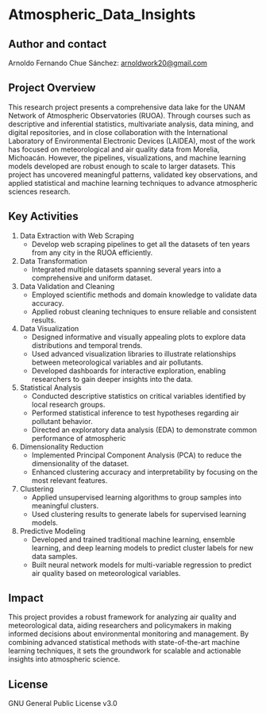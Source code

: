 # Atmospheric_Data_Insights

## Author and contact
Arnoldo Fernando Chue Sánchez: arnoldwork20@gmail.com

## Project Overview
This research project presents a comprehensive data lake for the UNAM Network of Atmospheric Observatories (RUOA). Through courses such as descriptive and inferential statistics, multivariate analysis, data mining, and digital repositories, and in close collaboration with the International Laboratory of Environmental Electronic Devices (LAIDEA), most of the work has focused on meteorological and air quality data from Morelia, Michoacán. However, the pipelines, visualizations, and machine learning models developed are robust enough to scale to larger datasets. This project has uncovered meaningful patterns, validated key observations, and applied statistical and machine learning techniques to advance atmospheric sciences research.

## Key Activities
1. Data Extraction with Web Scraping
    - Develop web scraping pipelines to get all the datasets of ten years from any city in the RUOA efficiently.
2. Data Transformation
    - Integrated multiple datasets spanning several years into a comprehensive and uniform dataset.
3. Data Validation and Cleaning
    - Employed scientific methods and domain knowledge to validate data accuracy.
    - Applied robust cleaning techniques to ensure reliable and consistent results.
4. Data Visualization
    - Designed informative and visually appealing plots to explore data distributions and temporal trends.
    - Used advanced visualization libraries to illustrate relationships between meteorological variables and air pollutants.
    - Developed dashboards for interactive exploration, enabling researchers to gain deeper insights into the data.
5. Statistical Analysis
    - Conducted descriptive statistics on critical variables identified by local research groups.
    - Performed statistical inference to test hypotheses regarding air pollutant behavior.
    - Directed an exploratory data analysis (EDA) to demonstrate common performance of atmospheric
6. Dimensionality Reduction
    - Implemented Principal Component Analysis (PCA) to reduce the dimensionality of the dataset.
    - Enhanced clustering accuracy and interpretability by focusing on the most relevant features.
7. Clustering
    - Applied unsupervised learning algorithms to group samples into meaningful clusters.
    - Used clustering results to generate labels for supervised learning models.
8. Predictive Modeling
    - Developed and trained traditional machine learning, ensemble learning, and deep learning models to predict cluster labels for new data samples.
    - Built neural network models for multi-variable regression to predict air quality based on meteorological variables.

## Impact
This project provides a robust framework for analyzing air quality and meteorological data, aiding researchers and policymakers in making informed decisions about environmental monitoring and management. By combining advanced statistical methods with state-of-the-art machine learning techniques, it sets the groundwork for scalable and actionable insights into atmospheric science.

## License
GNU General Public License v3.0
